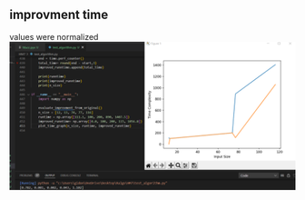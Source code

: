 ## improvment time
values were normalized
<img src="https://github.com/gidon285/Ralgo/blob/main/HM7/plot.png"/>
